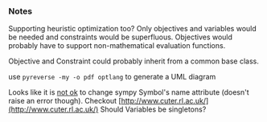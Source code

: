 ### Notes

Supporting heuristic optimization too? Only objectives and variables would be needed and constraints would be superfluous. Objectives would probably have to support non-mathematical evaluation functions.

Objective and Constraint could probably inherit from a common base class.

use `pyreverse -my -o pdf optlang` to generate a UML diagram

Looks like it is [not ok](https://code.google.com/p/sympy/issues/detail?id=3680#c7) to change sympy Symbol's name attribute (doesn't raise an error though).
Checkout [http://www.cuter.rl.ac.uk/](http://www.cuter.rl.ac.uk/)
Should Variables be singletons?
